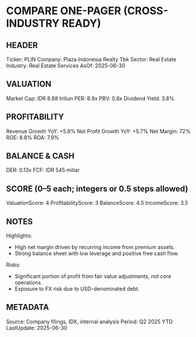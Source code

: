 # COMPARE ONE-PAGER (CROSS-INDUSTRY READY)

## HEADER
Ticker: PLIN
Company: Plaza Indonesia Realty Tbk
Sector: Real Estate
Industry: Real Estate Services
AsOf: 2025-06-30

## VALUATION
Market Cap: IDR 8.88 triliun
PER: 8.9x
PBV: 0.8x
Dividend Yield: 3.8%

## PROFITABILITY
Revenue Growth YoY: +5.8%
Net Profit Growth YoY: +5.7%
Net Margin: 72%
ROE: 8.8%
ROA: 7.9%

## BALANCE & CASH
DER: 0.13x
FCF: IDR 545 miliar

## SCORE (0–5 each; integers or 0.5 steps allowed)
ValuationScore: 4
ProfitabilityScore: 3
BalanceScore: 4.5
IncomeScore: 3.5

## NOTES
Highlights:
- High net margin driven by recurring income from premium assets.
- Strong balance sheet with low leverage and positive free cash flow.

Risks:
- Significant portion of profit from fair value adjustments, not core operations.
- Exposure to FX risk due to USD-denominated debt.

## METADATA
Source: Company filings, IDX, internal analysis
Period: Q2 2025 YTD
LastUpdate: 2025-06-30